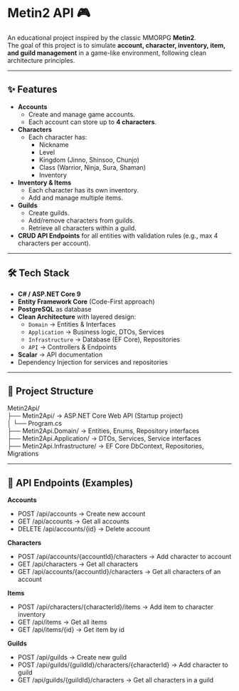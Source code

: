 # Metin2 API 🎮

An educational project inspired by the classic MMORPG **Metin2**.  
The goal of this project is to simulate **account, character, inventory, item, and guild management** in a game-like environment, following clean architecture principles.

---

## ✨ Features

- **Accounts**
  - Create and manage game accounts.
  - Each account can store up to **4 characters**.
- **Characters**
  - Each character has:
    - Nickname
    - Level
    - Kingdom (Jinno, Shinsoo, Chunjo)
    - Class (Warrior, Ninja, Sura, Shaman)
    - Inventory
- **Inventory & Items**
  - Each character has its own inventory.
  - Add and manage multiple items.
- **Guilds**
  - Create guilds.
  - Add/remove characters from guilds.
  - Retrieve all characters within a guild.
- **CRUD API Endpoints** for all entities with validation rules (e.g., max 4 characters per account).

---

## 🛠️ Tech Stack

- **C# / ASP.NET Core 9**
- **Entity Framework Core** (Code-First approach)
- **PostgreSQL** as database
- **Clean Architecture** with layered design:
  - `Domain` → Entities & Interfaces
  - `Application` → Business logic, DTOs, Services
  - `Infrastructure` → Database (EF Core), Repositories
  - `API` → Controllers & Endpoints
- **Scalar** → API documentation
- Dependency Injection for services and repositories

---

## 📂 Project Structure
Metin2Api/  
├── Metin2Api/ → ASP.NET Core Web API (Startup project)  
│ └── Program.cs  
├── Metin2Api.Domain/ → Entities, Enums, Repository interfaces  
├── Metin2Api.Application/ → DTOs, Services, Service interfaces  
├── Metin2Api.Infrastructure/ → EF Core DbContext, Repositories, Migrations  

---

## 📖 API Endpoints (Examples)
**Accounts**
- POST /api/accounts → Create new account
- GET /api/accounts → Get all accounts
- DELETE /api/accounts/{id} → Delete account

**Characters**
- POST /api/accounts/{accountId}/characters → Add character to account
- GET /api/characters → Get all characters
- GET /api/accounts/{accountId}/characters → Get all characters of an account

**Items**
- POST /api/characters/{characterId}/items → Add item to character inventory
- GET /api/items → Get all items
- GET /api/items/{id} → Get item by id

**Guilds**
- POST /api/guilds → Create new guild
- POST /api/guilds/{guildId}/characters/{characterId} → Add character to guild
- GET /api/guilds/{guildId}/characters → Get all characters in a guild

